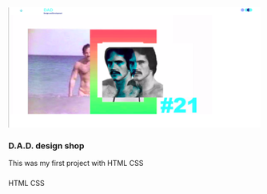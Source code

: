 
<img src="./daddesign.png">

### D.A.D. design shop
This was my first project with HTML CSS

###
HTML CSS